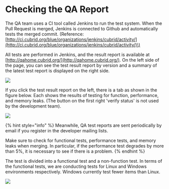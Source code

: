 # Checking the QA Report

The QA team uses a CI tool called Jenkins to run the test system. When the Pull Request is merged, Jenkins is connected to Github and automatically tests the merged commit. \(Reference: [http://ci.cubrid.org/blue/organizations/jenkins/cubrid/activity/](http://ci.cubrid.org/blue/organizations/jenkins/cubrid/activity/)\)

All tests are performed in Jenkins, and the result report is available at [http://qahome.cubrid.org/](http://qahome.cubrid.org/). On the left side of the page, you can see the test result report by version and a summary of the latest test report is displayed on the right side.



![](https://lh5.googleusercontent.com/Mc6GKTZt3lPqo0CegcCJLPt4f2yjU4cQPY2JFgSdCXZzvuL_Z1Pb46nSvA8OgOn7-t9sF9Qqtele70AYo-4RHV8G54hTZGwGpYksDNPW3GiCGq7X82gJx47cgJGV6LvIHcqp0iNn)

If you click the test result report on the left, there is a tab as shown in the figure below. Each shows the results of testing for function, performance, and memory leaks. \(The button on the first right 'verify status' is not used by the development team\).

![](https://lh5.googleusercontent.com/nNZLHruKhrpzS6Ex5IEtrJKyqWHl8t49LDWvqVaXFtYqehlIU8O1JngaoaP177_sMNmA4nVHQgEo4xPFG3-zfPOmTralIeH5LeZiAkQsVYRTKY5g3l9GaDSxhDc7wJ-kjyQdAYeR)

{% hint style="info" %}
Meanwhile, QA test reports are sent periodically by email if you register in the developer mailing lists.

Make sure to check for functional tests, performance tests, and memory leaks when merging. In particular, if the performance test degrades by more than 5%, it is necessary to see if there is a problem.
{% endhint %}

The test is divided into a functional test and a non-function test. In terms of the functional tests, we are conducting tests for Linux and Windows environments respectively. Windows currently test fewer items than Linux.

![](https://lh5.googleusercontent.com/TMNFZllRWFjMPZbH2c6SIFxp9ksHTl_Yn5yKIitPVvhEbS7DJhX0ptkwzG9YGue4ui2XoWnJ-NJAQqoeLg2MWExaWUVov1-3n9EmqDmFfwT3cyYcymLVo0TvlAz7eLYn1TWaw-mB)

